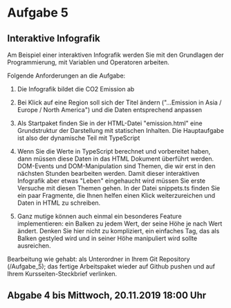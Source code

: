 # Aufgabe 5
## Interaktive Infografik

Am Beispiel einer interaktiven Infografik werden Sie mit den Grundlagen der Programmierung, mit Variablen und Operatoren arbeiten.

Folgende Anforderungen an die Aufgabe:

1. Die Infografik bildet die CO2 Emission ab

2. Bei Klick auf eine Region soll sich der Titel ändern ("...Emission in Asia / Europe / North America") und die Daten entsprechend anpassen

3. Als Startpaket finden Sie in der HTML-Datei "emission.html" eine Grundstruktur der Darstellung mit statischen Inhalten. Die Hauptaufgabe ist also der dynamische Teil mit TypeScript

4. Wenn Sie die Werte in TypeScript berechnet und vorbereitet haben, dann müssen diese Daten in das HTML Dokument überführt werden. DOM-Events und DOM-Manipulation sind Themen, die wir erst in den nächsten Stunden bearbeiten werden. Damit dieser interaktiven Infografik aber etwas "Leben" eingehaucht wird müssen Sie erste Versuche mit diesen Themen gehen. In der Datei snippets.ts finden Sie ein paar Fragmente, die Ihnen helfen einen Klick weiterzureichen und Daten in HTML zu schreiben.

5. Ganz mutige können auch einmal ein besonderes Feature implementieren: ein Balken zu jedem Wert, der seine Höhe je nach Wert ändert. Denken Sie hier nicht zu kompliziert, ein einfaches Tag, das als Balken gestyled wird und in seiner Höhe manipuliert wird sollte ausreichen.


Bearbeitung wie gehabt: als Unterordner in Ihrem Git Repository (/Aufgabe_5); das fertige Arbeitspaket wieder auf Github pushen und auf Ihrem Kursseiten-Steckbrief verlinken.

## Abgabe 4 bis Mittwoch, 20.11.2019 18:00 Uhr

